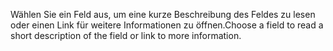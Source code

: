 <span data-ttu-id="2c8e3-101">Wählen Sie ein Feld aus, um eine kurze Beschreibung des Feldes zu lesen oder einen Link für weitere Informationen zu öffnen.</span><span class="sxs-lookup"><span data-stu-id="2c8e3-101">Choose a field to read a short description of the field or link to more information.</span></span>

